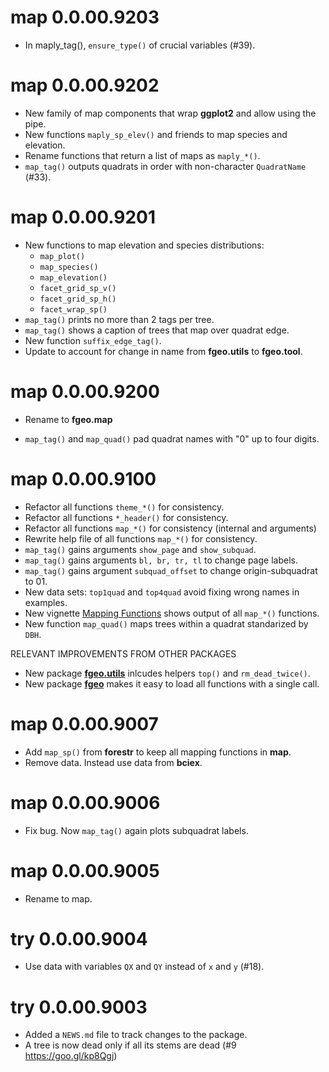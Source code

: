# map 0.0.00.9203

* In maply_tag(), `ensure_type()` of crucial variables (#39).

# map 0.0.00.9202

* New family of map components that wrap __ggplot2__ and allow using the pipe.
* New functions `maply_sp_elev()` and friends to map species and elevation.
* Rename functions that return a list of maps as `maply_*()`.
* `map_tag()` outputs quadrats in order with non-character `QuadratName` (#33).

# map 0.0.00.9201

* New functions to map elevation and species distributions:
    * `map_plot()`
    * `map_species()`
    * `map_elevation()`
    * `facet_grid_sp_v()`
    * `facet_grid_sp_h()`
    * `facet_wrap_sp()`
* `map_tag()` prints no more than 2 tags per tree.
* `map_tag()` shows a caption of trees that map over quadrat edge.
* New function `suffix_edge_tag()`.
* Update to account for change in name from __fgeo.utils__ to __fgeo.tool__.

# map 0.0.00.9200

* Rename to __fgeo.map__

* `map_tag()` and `map_quad()` pad quadrat names with "0" up to four digits.

# map 0.0.00.9100

* Refactor all functions `theme_*()` for consistency.
* Refactor all functions `*_header()` for consistency.
* Refactor all functions `map_*()` for consistency (internal and arguments)
* Rewrite help file of all functions `map_*()` for consistency.
* `map_tag()` gains arguments `show_page` and `show_subquad`.
* `map_tag()` gains arguments `bl, br, tr, tl` to change page labels.
* `map_tag()` gains argument `subquad_offset` to change origin-subquadrat to 01.
* New data sets: `top1quad` and `top4quad` avoid fixing wrong names in examples.
* New vignette [Mapping Functions](https://forestgeo.github.io/map/articles/map.html) shows output of all `map_*()` functions.
* New function `map_quad()` maps trees within a quadrat standarized by `DBH`.

RELEVANT IMPROVEMENTS FROM OTHER PACKAGES

* New package [__fgeo.utils__](https://forestgeo.github.io/fgeo/reference/fgeo.utils.html) inlcudes helpers `top()` and `rm_dead_twice()`.
* New package [__fgeo__](https://forestgeo.github.io/fgeo/index.html) makes it easy to load all functions with a single call.

# map 0.0.00.9007

* Add `map_sp()` from __forestr__ to keep all mapping functions in __map__.
* Remove data. Instead use data from __bciex__.

# map 0.0.00.9006

* Fix bug. Now `map_tag()` again plots subquadrat labels.

# map 0.0.00.9005

* Rename to map.

# try 0.0.00.9004

* Use data with variables `QX` and `QY` instead of `x` and `y` (#18).

# try 0.0.00.9003

* Added a `NEWS.md` file to track changes to the package.
* A tree is now dead only if all its stems are dead (#9 https://goo.gl/kp8Qgj)
